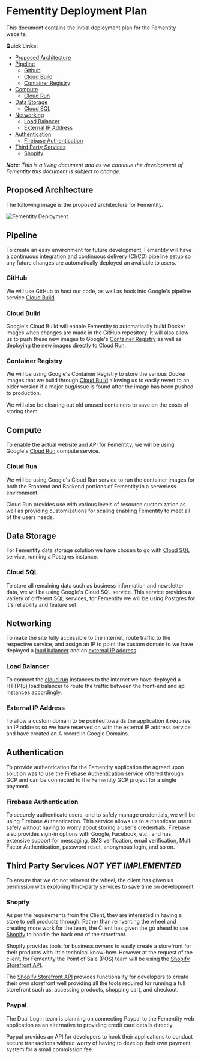 # Fementity Deployment Plan

This document contains the initial deployment plan for the Fementity website.

**Quick Links:**

- [Proposed Architecture](#proposed-architecture)
- [Pipeline](#pipeline)
  - [Github](#github)
  - [Cloud Build](#cloud-build)
  - [Container Registry](#container-registry)
- [Compute](#compute)
  - [Cloud Run](#cloud-run)
- [Data Storage](#data-storage)
  - [Cloud SQL](#cloud-sql)
- [Networking](#networking)
  - [Load Balancer](#load-balancer)
  - [External IP Address](#external-ip-address)
- [Authentication](#authentication)
  - [Firebase Authentication](#firebase-authentication)
- [Third Party Services](#third-party-services)
  - [Shopify](#shopify)

_**Note**: This is a living document and as we continue the development of Fementity this document is subject to change._

## Proposed Architecture

The following image is the proposed architecture for Fementity.

![Fementity Deployment](https://user-images.githubusercontent.com/79548865/161752739-dc57f0db-ac2f-449c-9dbb-61bedc6f9a3e.png)

## Pipeline

To create an easy environment for future development, Fementity will have a continuous integration and continuous delivery (CI/CD) pipeline setup so any future changes are automatically deployed an available to users.

### GitHub

We will use GitHub to host our code, as well as hook into Google's pipeline service [Cloud Build](#cloud-build).

### Cloud Build

Google's Cloud Build will enable Fementity to automatically build Docker images when changes are made in the GitHub repository.
It will also allow us to push these new images to Google's [Container Registry](#container-registry) as well as deploying the new images directly to [Cloud Run](#cloud-run).

### Container Registry

We will be using Google's Container Registry to store the various Docker images that we build through [Cloud Build](#cloud-build) allowing us to easily revert to an older version if a major bug/issue is found after the image has been pushed to production.

We will also be clearing out old unused containers to save on the costs of storing them.

## Compute

To enable the actual website and API for Fementity, we will be using Google's [Cloud Run](#cloud-run) compute service.

### Cloud Run

We will be using Google's Cloud Run service to run the container images for both the Frontend and Backend portions of Fementity in a serverless environment.

Cloud Run provides use with various levels of resource customization as well as providing customizations for scaling enabling Fementity to meet all of the users needs.

## Data Storage

For Fementity data storage solution we have chosen to go with [Cloud SQL](#cloud-sql) service, running a Postgres instance.

### Cloud SQL

To store all remaining data such as business information and newsletter data, we will be using Google's Cloud SQL service.
This service provides a variety of different SQL services, for Fementity we will be using Postgres for it's reliability and feature set.

## Networking

To make the site fully accessible to the internet, route traffic to the respective service,
and assign an IP to point the custom domain to we have deployed a [load balancer](#load-balancer)
and an [external IP address](#external-ip-address).

### Load Balancer

To connect the [cloud run](#cloud-run) instances to the internet we have deployed a HTTP(S) load
balancer to route the traffic between the front-end and api instances accordingly.

### External IP Address

To allow a custom domain to be pointed towards the application it requires an IP address so we have
reserved on with the external IP address service and have created an A record in Google Domains.

## Authentication

To provide authentication for the Fementity application the agreed upon solution 
was to use the [Firebase Authentication](#firebase-authentication) service offered through GCP and can be
connected to the Fementity GCP project for a single payment.

### Firebase Authentication

To securely authenticate users, and to safely manage credentials, we will be using Firebase Authentication. This service allows us to authenticate users safely without having to worry about storing a user's credentials.  Firebase also provides sign-in options with Google, Facebook, etc., and has extensive support for messaging, SMS verification, email verification, Multi Factor Authentication, password reset, anonymous login, and so on. 

## Third Party Services _*NOT YET IMPLEMENTED*_

To ensure that we do not reinvent the wheel, the client has given us permission with exploring third-party services to save time on development.

### Shopify

As per the requirements from the Client, they are interested in having a store to sell products through.
Rather than reinventing the wheel and creating more work for the team, the Client has given the go ahead to use [Shopify](https://www.shopify.com/) to handle the back end of the storefront.

Shopify provides tools for business owners to easily create a storefront for their products with little technical know-how.
However at the request of the client, for Fementity the Point of Sale (POS) team will be using the [Shopify Storefront API](https://shopify.dev/api/storefront#top).

The [Shopify Storefront API](https://shopify.dev/api/storefront#top) provides functionality for developers to create their own storefront well providing all the tools required for running a full storefront such as: accessing products, shopping cart, and checkout.

### Paypal

The Dual Login team is planning on connecting Paypal to the Fementity web application as an alternative to providing credit card details directly.

Paypal provides an API for developers to hook their applications to conduct secure transactions without worry of having to develop their own payment system for a small commission fee.

